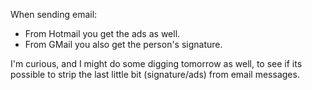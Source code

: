 When sending email:
* From Hotmail you get the ads as well.
* From GMail you also get the person's signature.

I'm curious, and I might do some digging tomorrow as well, to see if its
possible to strip the last little bit (signature/ads) from email messages.
